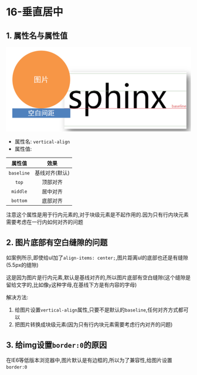 # 16-垂直居中

## 1. 属性名与属性值

![基线示意图](./img/基线示意图.png)

- 属性名: `vertical-align`
- 属性值:

|    属性值     |    效果    |
|:----------:|:--------:|
| `baseline` | 基线对齐(默认) |
|   `top`    |   顶部对齐   |
|  `middle`  |   居中对齐   |
|  `bottom`  |   底部对齐   |

注意这个属性是用于行内元素的,对于块级元素是不起作用的.因为只有行内块元素需要考虑在一行内如何对齐的问题

## 2. 图片底部有空白缝隙的问题

如案例所示,即使给ul加了`align-items: center;`,图片距离ul的底部也还是有缝隙(5.5px的缝隙)

这是因为图片是行内元素,默认是基线对齐的,所以图片底部有空白缝隙(这个缝隙是留给文字的,比如像`y`这种字母,在基线下方是有内容的字母)

解决方法:

1. 给图片设置`vertical-align`属性,只要不是默认的`baseline`,任何对齐方式都可以
2. 把图片转换成块级元素(因为只有行内块元素需要考虑行内对齐的问题)

## 3. 给img设置`border:0`的原因

在IE6等低版本浏览器中,图片默认是有边框的,所以为了兼容性,给图片设置`border:0`